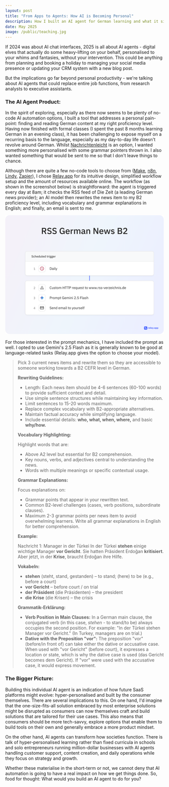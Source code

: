 ```yaml
---
layout: post
title: "From Apps to Agents: How AI is Becoming Personal"
description: How I built an AI agent for German learning and what it signals about the future of personalised software
date: May 2025
image: /public/teaching.jpg
---
```


If 2024 was about AI chat interfaces, 2025 is all about AI agents - digital elves that actually do some heavy-lifting on your behalf, personalised to your whims and fantasies, without your intervention. This could be anything from planning and booking a holiday to managing your social media presence or updating your CRM system with a new blog post.

But the implications go far beyond personal productivity - we're talking about AI agents that could replace entire job functions, from research analysts to executive assistants.

### The AI Agent Product:

In the spirit of exploring, especially as there now seems to be plenty of no-code AI automation options, I built a tool that addresses a personal pain-point: finding and reading German content at my right proficiency level. Having now finished with formal classes (I spent the past 8 months learning German in an evening class), it has been challenging to expose myself on a recurring basis to the language, especially as my day-to-day life doesn't revolve around German. Whilst <a href="https://www.nachrichtenleicht.de/" target="_blank">Nachrichtenleicht</a> is an option, I wanted something more personalised with some grammar pointers thrown in. I also wanted something that would be sent to me so that I don't leave things to chance. 

Although there are quite a few no-code tools to choose from (<a href="https://www.make.com/en" target="_blank">Make</a>, <a href="https://n8n.io/" target="_blank">n8n</a>, <a href="https://www.lindy.ai/">Lindy</a>, <a href="https://zapier.com/">Zapier</a>), I chose <a href="https://www.relay.app/" target="_blank">Relay.app</a> for its intuitive design, simplified workflow setup and the amount of resources available online. The workflow (as shown in the screenshot below) is straightforward: the agent is triggered every day at 8am; it checks the RSS feed of Die Zeit (a leading German news provider); an AI model then rewrites the news item to my B2 proficiency level, including vocabulary and grammar explanations in English; and finally, an email is sent to me.

[![Photo of an AI agent workflow on Relay.app](/public/AI_workflow.png)](/public/AI_workflow.png)

For those interested in the prompt mechanics, I have included the prompt as well. I opted to use Gemini's 2.5 Flash as it is generally known to be good at language-related tasks (Relay.app gives the option to choose your model).

> Pick 3 current news items and rewrite them so they are accessible to someone working towards a B2 CEFR level in German.
>
> **Rewriting Guidelines:**
>
> * Length: Each news item should be 4-6 sentences (60-100 words) to provide sufficient context and detail.
> * Use simple sentence structures while maintaining key information.
> * Limit sentences to 15-20 words maximum.
> * Replace complex vocabulary with B2-appropriate alternatives.
> * Maintain factual accuracy while simplifying language.
> * Include essential details: **who, what, when, where,** and basic **why/how.**
>
> **Vocabulary Highlighting:**
>
> Highlight words that are:
>
> * Above A2 level but essential for B2 comprehension.
> * Key nouns, verbs, and adjectives central to understanding the news.
> * Words with multiple meanings or specific contextual usage.
>
> **Grammar Explanations:**
>
> Focus explanations on:
>
> * Grammar points that appear in your rewritten text.
> * Common B2-level challenges (cases, verb positions, subordinate clauses).
> * Maximum 2-3 grammar points per news item to avoid overwhelming learners.
> Write all grammar explanations in English for better comprehension.
>
> **Example:**
>
> Nachricht 1: Manager in der Türkei
> In der Türkei **stehen** einige wichtige Manager **vor Gericht**. Sie hatten Präsident Erdoğan **kritisiert**. Aber jetzt, in der **Krise**, braucht Erdoğan ihre Hilfe.
>
> **Vokabeln:**
>
> * **stehen** (steht, stand, gestanden) – to stand; (here) to be (e.g., before a court)
> * **vor Gericht** – before court / on trial
> * **der Präsident** (die Präsidenten) – the president
> * **die Krise** (die Krisen) – the crisis
>
> **Grammatik-Erklärung:**
>
> * **Verb Position in Main Clauses:** In a German main clause, the conjugated verb (in this case, *stehen* - to stand/to be) always occupies the second position. For example: "In der Türkei stehen Manager vor Gericht." (In Turkey, managers are on trial.)
> * **Dative with the Preposition "vor":** The preposition "vor" (before/in front of) can take either the dative or accusative case. When used with "vor Gericht" (before court), it expresses a location or state, which is why the dative case is used (das Gericht becomes dem Gericht). If "vor" were used with the accusative case, it would express movement.

### The Bigger Picture:

Building this individual AI agent is an indication of how future SaaS platforms might evolve: hyper-personalised and built by the consumer themselves. There are several implications to this. On one hand, I'd imagine that the one-size-fits-all solution embraced by most enterprise solutions might be disrupted as consumers can now themselves craft and build solutions that are tailored for their use cases. This also means that consumers should be more tech-savvy, explore options that enable them to build tools on their own and generally embrace a more product mindset.

On the other hand, AI agents can transform how societies function. There is talk of hyper-personalised learning rather than fixed curricula in schools and solo entrepreneurs running million-dollar businesses with AI agents handling customer support, content creation, and daily operations while they focus on strategy and growth.

Whether these materialise in the short-term or not, we cannot deny that AI automation is going to have a real impact on how we get things done. So, food for thought: What would you build an AI agent to do for you?
